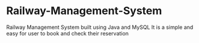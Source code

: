 # Railway-Management-System
Railway Management System built using Java and MySQL
It is a simple and easy for user to book and check their reservation
